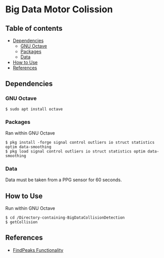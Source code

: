 # Big Data Motor Colission

## Table of contents

- [Dependencies](#dependencies)
  - [GNU Octave](#gnu_octave)
  - [Packages](#packages)
  - [Data](#data)
- [How to Use](#how_to_use)
- [References](#references)

## Dependencies

### GNU Octave
```
$ sudo apt install octave
```

### Packages
Ran within GNU Octave
```
$ pkg install -forge signal control outliers io struct statistics optim data-smoothing
$ pkg load signal control outliers io struct statistics optim data-smoothing
```

### Data
Data must be taken from a PPG sensor for 60 seconds.

## How to Use
Run within GNU Octave
```
$ cd /Directory-containing-BigDataCollisionDetection
$ getCollision
```

## References

- [FindPeaks Functionality](https://octave.sourceforge.io/signal/function/findpeaks.html)
